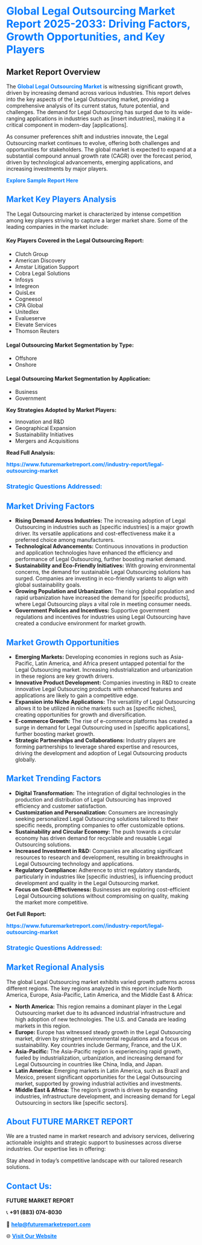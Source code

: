 <h1 style="color: #007BFF;">Global Legal Outsourcing Market Report 2025-2033: Driving Factors, Growth Opportunities, and Key Players</h1>

<section id="overview">
<h2>Market Report Overview</h2>
<p>The <a href="https://www.futuremarketreport.com//industry-report/legal-outsourcing-market" style="color: #007BFF; text-decoration: none;"><strong>Global Legal Outsourcing Market</strong></a> is witnessing significant growth, driven by increasing demand across various industries. This report delves into the key aspects of the Legal Outsourcing market, providing a comprehensive analysis of its current status, future potential, and challenges. The demand for Legal Outsourcing has surged due to its wide-ranging applications in industries such as [insert industries], making it a critical component in modern-day [applications].</p>
<p>As consumer preferences shift and industries innovate, the Legal Outsourcing market continues to evolve, offering both challenges and opportunities for stakeholders. The global market is expected to expand at a substantial compound annual growth rate (CAGR) over the forecast period, driven by technological advancements, emerging applications, and increasing investments by major players.</p>
</section>

<section id="overview">
<p><a href="https://www.futuremarketreport.com//request-sample/reportId=53066" style="color: #007BFF; text-decoration: none;"><strong>Explore Sample Report Here</strong></a></p>
</section>

<section id="key-players">
<h2 style="color: #007BFF;">Market Key Players Analysis</h2>
<p>The Legal Outsourcing market is characterized by intense competition among key players striving to capture a larger market share. Some of the leading companies in the market include:</p>
<h4>Key Players Covered in the Legal Outsourcing Report:</h4>
<ul><li>Clutch Group</li><li>American Discovery</li><li>Amstar Litigation Support</li><li>Cobra Legal Solutions</li><li>Infosys</li><li>Integreon</li><li>QuisLex</li><li>Cogneesol</li><li>CPA Global</li><li>Unitedlex</li><li>Evalueserve</li><li>Elevate Services</li><li>Thomson Reuters</li></ul>
<h4>Legal Outsourcing Market Segmentation by Type:</h4>
<ul><li>Offshore</li><li>Onshore</li></ul>

<h4>Legal Outsourcing Market Segmentation by Application:</h4>
<ul><li>Business</li><li>Government</li></ul>
<p><strong>Key Strategies Adopted by Market Players:</strong></p>
<ul>
<li>Innovation and R&D</li>
<li>Geographical Expansion</li>
<li>Sustainability Initiatives</li>
<li>Mergers and Acquisitions</li>
</ul>
</section>

<section>
<p><strong>Read Full Analysis: </strong></p><a href="https://www.futuremarketreport.com//industry-report/legal-outsourcing-market" style="color: #007BFF; text-decoration: none;"><strong>https://www.futuremarketreport.com//industry-report/legal-outsourcing-market</strong></a>
<h3 style="color: #007BFF;">Strategic Questions Addressed:</h3>
</section>

<section id="driving-factors">
<h2 style="color: #007BFF;">Market Driving Factors</h2>
<ul>
<li><strong>Rising Demand Across Industries:</strong> The increasing adoption of Legal Outsourcing in industries such as [specific industries] is a major growth driver. Its versatile applications and cost-effectiveness make it a preferred choice among manufacturers.</li>
<li><strong>Technological Advancements:</strong> Continuous innovations in production and application technologies have enhanced the efficiency and performance of Legal Outsourcing, further boosting market demand.</li>
<li><strong>Sustainability and Eco-Friendly Initiatives:</strong> With growing environmental concerns, the demand for sustainable Legal Outsourcing solutions has surged. Companies are investing in eco-friendly variants to align with global sustainability goals.</li>
<li><strong>Growing Population and Urbanization:</strong> The rising global population and rapid urbanization have increased the demand for [specific products], where Legal Outsourcing plays a vital role in meeting consumer needs.</li>
<li><strong>Government Policies and Incentives:</strong> Supportive government regulations and incentives for industries using Legal Outsourcing have created a conducive environment for market growth.</li>
</ul>
</section>

<section id="growth-opportunities">
<h2 style="color: #007BFF;">Market Growth Opportunities</h2>
<ul>
<li><strong>Emerging Markets:</strong> Developing economies in regions such as Asia-Pacific, Latin America, and Africa present untapped potential for the Legal Outsourcing market. Increasing industrialization and urbanization in these regions are key growth drivers.</li>
<li><strong>Innovative Product Development:</strong> Companies investing in R&D to create innovative Legal Outsourcing products with enhanced features and applications are likely to gain a competitive edge.</li>
<li><strong>Expansion into Niche Applications:</strong> The versatility of Legal Outsourcing allows it to be utilized in niche markets such as [specific niches], creating opportunities for growth and diversification.</li>
<li><strong>E-commerce Growth:</strong> The rise of e-commerce platforms has created a surge in demand for Legal Outsourcing used in [specific applications], further boosting market growth.</li>
<li><strong>Strategic Partnerships and Collaborations:</strong> Industry players are forming partnerships to leverage shared expertise and resources, driving the development and adoption of Legal Outsourcing products globally.</li>
</ul>
</section>

<section id="trending-factors">
<h2 style="color: #007BFF;">Market Trending Factors</h2>
<ul>
<li><strong>Digital Transformation:</strong> The integration of digital technologies in the production and distribution of Legal Outsourcing has improved efficiency and customer satisfaction.</li>
<li><strong>Customization and Personalization:</strong> Consumers are increasingly seeking personalized Legal Outsourcing solutions tailored to their specific needs, prompting companies to offer customizable options.</li>
<li><strong>Sustainability and Circular Economy:</strong> The push towards a circular economy has driven demand for recyclable and reusable Legal Outsourcing solutions.</li>
<li><strong>Increased Investment in R&D:</strong> Companies are allocating significant resources to research and development, resulting in breakthroughs in Legal Outsourcing technology and applications.</li>
<li><strong>Regulatory Compliance:</strong> Adherence to strict regulatory standards, particularly in industries like [specific industries], is influencing product development and quality in the Legal Outsourcing market.</li>
<li><strong>Focus on Cost-Effectiveness:</strong> Businesses are exploring cost-efficient Legal Outsourcing solutions without compromising on quality, making the market more competitive.</li>
</ul>
</section>

<section>
<p><strong>Get Full Report: </strong></p><a href="https://www.futuremarketreport.com//industry-report/legal-outsourcing-market" style="color: #007BFF; text-decoration: none;"><strong>https://www.futuremarketreport.com//industry-report/legal-outsourcing-market</strong></a>
<h3 style="color: #007BFF;">Strategic Questions Addressed:</h3>
</section>


<section id="regional-analysis">
<h2 style="color: #007BFF;">Market Regional Analysis</h2>
<p>The global Legal Outsourcing market exhibits varied growth patterns across different regions. The key regions analyzed in this report include North America, Europe, Asia-Pacific, Latin America, and the Middle East & Africa:</p>
<ul>
<li><strong>North America:</strong> This region remains a dominant player in the Legal Outsourcing market due to its advanced industrial infrastructure and high adoption of new technologies. The U.S. and Canada are leading markets in this region.</li>
<li><strong>Europe:</strong> Europe has witnessed steady growth in the Legal Outsourcing market, driven by stringent environmental regulations and a focus on sustainability. Key countries include Germany, France, and the U.K.</li>
<li><strong>Asia-Pacific:</strong> The Asia-Pacific region is experiencing rapid growth, fueled by industrialization, urbanization, and increasing demand for Legal Outsourcing in countries like China, India, and Japan.</li>
<li><strong>Latin America:</strong> Emerging markets in Latin America, such as Brazil and Mexico, present significant opportunities for the Legal Outsourcing market, supported by growing industrial activities and investments.</li>
<li><strong>Middle East & Africa:</strong> The region’s growth is driven by expanding industries, infrastructure development, and increasing demand for Legal Outsourcing in sectors like [specific sectors].</li>
</ul>
</section>

<footer>
<h2 style="color: #007BFF;">About FUTURE MARKET REPORT</h2>
<p>We are a trusted name in market research and advisory services, delivering actionable insights and strategic support to businesses across diverse industries. Our expertise lies in offering:</p>

<p>Stay ahead in today’s competitive landscape with our tailored research solutions.</p>

<h2 style="color: #007BFF;">Contact Us:</h2>
<p><strong>FUTURE MARKET REPORT</strong></p>
<p>📞 <strong>+91 (883) 074-8030</strong></p>
<p>📧 <strong><a href="mailto:help@futuremarketreport.com" style="color: #007BFF;">help@futuremarketreport.com</a></strong></p>
<p>🌐 <strong><a href="https://www.futuremarketreport.com/" style="color: #007BFF;">Visit Our Website</a></strong></p>
</footer>